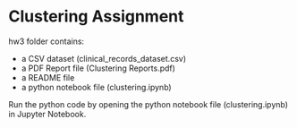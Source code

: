 # Clustering Assignment

hw3 folder contains:
- a CSV dataset (clinical_records_dataset.csv)
- a PDF Report file (Clustering Reports.pdf)
- a README file
- a python notebook file (clustering.ipynb)

Run the python code by opening the python notebook file (clustering.ipynb) in Jupyter Notebook.